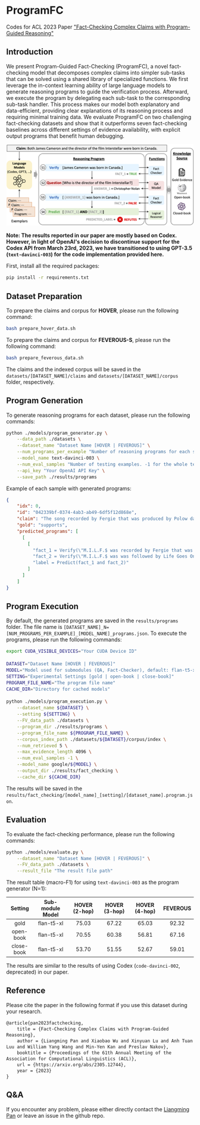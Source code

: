 # ProgramFC
Codes for ACL 2023 Paper ["Fact-Checking Complex Claims with Program-Guided Reasoning"](https://arxiv.org/abs/2305.12744)

## Introduction

We present Program-Guided Fact-Checking (ProgramFC), a novel fact-checking model that decomposes complex claims into simpler sub-tasks that can be solved using a shared library of specialized functions. We first leverage the in-context learning ability of large language models to generate reasoning programs to guide the verification process. Afterward, we execute the program by delegating each sub-task to the corresponding sub-task handler. This process makes our model both explanatory and data-efficient, providing clear explanations of its reasoning process and requiring minimal training data. We evaluate ProgramFC on two challenging fact-checking datasets and show that it outperforms seven fact-checking baselines across different settings of evidence availability, with explicit output programs that benefit human debugging. 

![The general framework of ProgramFC](./framework.png)

**Note: The results reported in our paper are mostly based on Codex. However, in light of OpenAI's decision to discontinue support for the Codex API from March 23rd, 2023, we have transitioned to using GPT-3.5 (`text-davinci-003`) for the code implementation provided here.**

First, install all the required packages:

```bash
pip install -r requirements.txt
```

## Dataset Preparation

To prepare the claims and corpus for **HOVER**, please run the following command:

```bash
bash prepare_hover_data.sh
```

To prepare the claims and corpus for **FEVEROUS-S**, please run the following command:

```bash
bash prepare_feverous_data.sh
```

The claims and the indexed corpus will be saved in the `datasets/[DATASET_NAME]/claims` and `datasets/[DATASET_NAME]/corpus` folder, respectively.

## Program Generation

To generate reasoning programs for each dataset, please run the following commands:

```bash
python ./models/program_generator.py \
    --data_path ./datasets \
    --dataset_name "Dataset Name [HOVER | FEVEROUS]" \
    --num_programs_per_example "Number of reasoning programs for each sample." \
    --model_name text-davinci-003 \
    --num_eval_samples "Number of testing examples. -1 for the whole test set." \
    --api_key "Your OpenAI API Key" \
    --save_path ./results/programs
```

Example of each sample with generated programs: 
```json
{
    "idx": 0,
    "id": "042339bf-0374-4ab3-ab49-6df5f12d868e",
    "claim": "The song recorded by Fergie that was produced by Polow da Don and was followed by Life Goes On was M.I.L.F.$.",
    "gold": "supports",
    "predicted_programs": [
      [
        [
          "fact_1 = Verify(\"M.I.L.F.$ was recorded by Fergie that was produced by Polow da Don.\")",
          "fact_2 = Verify(\"M.I.L.F.$ was was followed by Life Goes On.\")",
          "label = Predict(fact_1 and fact_2)"
        ]
      ]
    ]
}
```

## Program Execution

By default, the generated programs are saved in the `results/programs` folder. The file name is `[DATASET_NAME]_N=[NUM_PROGRAMS_PER_EXAMPLE]_[MODEL_NAME]_programs.json`. To execute the programs, please run the following commands:

```bash
export CUDA_VISIBLE_DEVICES="Your CUDA Device ID"

DATASET="Dataset Name [HOVER | FEVEROUS]"
MODEL="Model used for submodules (QA, Fact-Checker), default: flan-t5-xl"
SETTING="Experimental Settings [gold | open-book | close-book]"
PROGRAM_FILE_NAME="The program file name"
CACHE_DIR="Directory for cached models"

python ./models/program_execution.py \
    --dataset_name ${DATASET} \
    --setting ${SETTING} \
    --FV_data_path ./datasets \
    --program_dir ./results/programs \
    --program_file_name ${PROGRAM_FILE_NAME} \
    --corpus_index_path ./datasets/${DATASET}/corpus/index \
    --num_retrieved 5 \
    --max_evidence_length 4096 \
    --num_eval_samples -1 \
    --model_name google/${MODEL} \
    --output_dir ./results/fact_checking \
    --cache_dir ${CACHE_DIR}
```

The results will be saved in the `results/fact_checking/[model_name]_[setting]/[dataset_name].program.json`. 

## Evaluation

To evaluate the fact-checking performance, please run the following commands:

```bash
python ./models/evaluate.py \
    --dataset_name "Dataset Name [HOVER | FEVEROUS]" \
    --FV_data_path ./datasets \
    --result_file "The result file path"
```

The result table (macro-F1) for using `text-davinci-003` as the program generator (N=1):

| Setting | Sub-module Model | HOVER (2-hop) | HOVER (3-hop) | HOVER (4-hop) | FEVEROUS |
| :---: | :---: | :---: | :---: | :---: | :---: |
| gold | flan-t5-xl | 75.03 | 67.22 | 65.03 | 92.32 |
| open-book | flan-t5-xl | 70.55 | 60.38 | 56.81 | 67.16 |
| close-book | flan-t5-xl | 53.70 | 51.55 | 52.67 | 59.01 |

The results are similar to the results of using Codex (`code-davinci-002`, deprecated) in our paper.

## Reference
Please cite the paper in the following format if you use this dataset during your research.

```
@article{pan2023factchecking,
    title = {Fact-Checking Complex Claims with Program-Guided Reasoning},
    author = {Liangming Pan and Xiaobao Wu and Xinyuan Lu and Anh Tuan Luu and William Yang Wang and Min-Yen Kan and Preslav Nakov},
    booktitle = {Proceedings of the 61th Annual Meeting of the Association for Computational Linguistics (ACL)},
    url = {https://arxiv.org/abs/2305.12744},
    year = {2023}
}
```

## Q&A
If you encounter any problem, please either directly contact the [Liangming Pan](liangmingpan@ucsb.edu) or leave an issue in the github repo.
